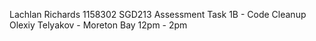 Lachlan Richards
1158302
SGD213 Assessment Task 1B - Code Cleanup
Olexiy Telyakov - Moreton Bay 12pm - 2pm
